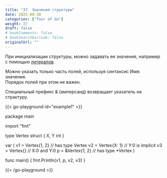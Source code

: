 ```yaml
---
title: "37. Значения структуры"
date: 2025-09-30
categories: ["Tour of Go"]
weight: 37
draft: false
# bookComments: false
# bookSearchExclude: false
originalUrl: ""
---
```


При инициализации структуры, можно задавать ее значения, например с помощью [литералов](https://ru.wikipedia.org/wiki/Литерал_%28информатика%29).

Можно указать только часть полей, используя синтаксис Имя: значение.  
Порядок полей при этом не важен.

Специальный префикс & (амперсанд) возвращает указатель на страктуру.

{{< go-playground id="example1" >}}

package main

import "fmt"

type Vertex struct {
    X, Y int
}

var (
    v1 = Vertex{1, 2}  // has type Vertex
    v2 = Vertex{X: 1}  // Y:0 is implicit
    v3 = Vertex{}      // X:0 and Y:0
    p  = &Vertex{1, 2} // has type *Vertex
)

func main() {
    fmt.Println(v1, p, v2, v3)
}


{{< /go-playground >}} 